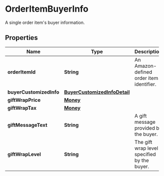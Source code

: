 

# OrderItemBuyerInfo

A single order item's buyer information.

## Properties

Name | Type | Description | Notes
------------ | ------------- | ------------- | -------------
**orderItemId** | **String** | An Amazon-defined order item identifier. | 
**buyerCustomizedInfo** | [**BuyerCustomizedInfoDetail**](BuyerCustomizedInfoDetail.md) |  |  [optional]
**giftWrapPrice** | [**Money**](Money.md) |  |  [optional]
**giftWrapTax** | [**Money**](Money.md) |  |  [optional]
**giftMessageText** | **String** | A gift message provided by the buyer. |  [optional]
**giftWrapLevel** | **String** | The gift wrap level specified by the buyer. |  [optional]



